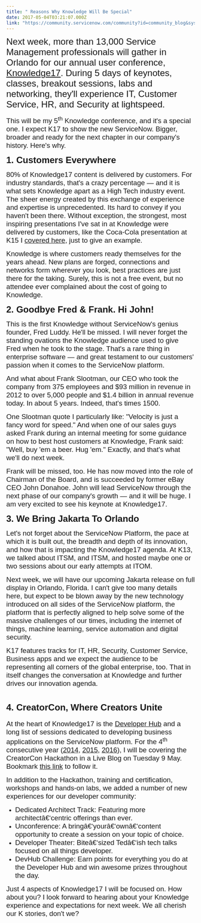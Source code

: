 ```yaml
---
title: " Reasons Why Knowledge Will Be Special"
date: 2017-05-04T03:21:07.000Z
link: "https://community.servicenow.com/community?id=community_blog&sys_id=afad66a9dbd0dbc01dcaf3231f9619d6"
---
```

<p><span style="font-family: calibri, verdana, arial, sans-serif; font-size: 18pt;">Next week, more than 13,000 Service Management professionals will gather in Orlando for our annual user conference, <a title="nowledge.servicenow.com/" href="https://knowledge.servicenow.com/">Knowledge17</a>. During 5 days of keynotes, classes, breakout sessions, labs and networking, they'll experience IT, Customer Service, HR, and Security at lightspeed. </span></p><p></p><p><span style="font-family: calibri, verdana, arial, sans-serif; font-size: 14pt;">This will be my 5<sup>th</sup> Knowledge conference, and it's a special one. I expect K17 to show the new ServiceNow. Bigger, broader and ready for the next chapter in our company's history. Here's why.</span></p><p></p><p><span style="font-family: calibri, verdana, arial, sans-serif; font-size: 18pt;"><strong>1. Customers Everywhere</strong></span></p><p><span style="font-family: calibri, verdana, arial, sans-serif; font-size: 14pt;">80% of Knowledge17 content is delivered by customers. For industry standards, that's a crazy percentage — and it is what sets Knowledge apart as a High Tech industry event. The sheer energy created by this exchange of experience and expertise is unprecedented. Its hard to convey if you haven't been there. Without exception, the strongest, most inspiring presentations I've sat in at Knowledge were delivered by customers, like the Coca-Cola presentation at K15 I <a title="" _jive_internal="true" href="/community?id=community_blog&sys_id=60dd66e9dbd0dbc01dcaf3231f961944">covered here</a>, just to give an example. </span></p><p></p><p><span style="font-family: calibri, verdana, arial, sans-serif; font-size: 14pt;">Knowledge is where customers ready themselves for the years ahead. New plans are forged, connections and networks form wherever you look, best practices are just there for the taking. Surely, this is not a free event, but no attendee ever complained about the cost of going to Knowledge.   </span></p><p></p><p><span style="font-family: calibri, verdana, arial, sans-serif; font-size: 18pt;"><strong>2. Goodbye Fred &amp; Frank. Hi John!</strong></span></p><p><span style="font-family: calibri, verdana, arial, sans-serif; font-size: 14pt;">This is the first Knowledge without ServiceNow's genius founder, Fred Luddy. He'll be missed. I will never forget the standing ovations the Knowledge audience used to give Fred when he took to the stage. That's a rare thing in enterprise software — and great testament to our customers' passion when it comes to the ServiceNow platform. </span></p><p></p><p><span style="font-family: calibri, verdana, arial, sans-serif; font-size: 14pt;">And what about Frank Slootman, our CEO who took the company from 375 employees and $93 million in revenue in 2012 to over 5,000 people and $1.4 billion in annual revenue today. In about 5 years. Indeed, that's times 1500. </span></p><p></p><p><span style="font-family: calibri, verdana, arial, sans-serif; font-size: 14pt;">One Slootman quote I particularly like: "Velocity is just a fancy word for speed." </span><span style="font-family: calibri, verdana, arial, sans-serif; font-size: 14pt;">And when one of our sales guys asked Frank during an internal meeting for some guidance on how to best host customers at Knowledge, Frank said: "Well, buy 'em a beer. Hug 'em." Exactly, and that's what we'll do next week.</span></p><p></p><p><span style="font-family: calibri, verdana, arial, sans-serif; font-size: 14pt;">Frank will be missed, too. He has now moved into the role of Chairman of the Board, and is succeeded by former eBay CEO John Donahoe. John will lead ServiceNow through the next phase of our company's growth — and it will be huge. I am very excited to see his keynote at Knowledge17.</span></p><p></p><p><span style="font-family: calibri, verdana, arial, sans-serif; font-size: 18pt;"><strong>3. We Bring Jakarta To Orlando</strong></span></p><p><span style="font-family: calibri, verdana, arial, sans-serif; font-size: 14pt;">Let's not forget about the ServiceNow Platform, the pace at which it is built out, the breadth and depth of its innovation, and how that is impacting the Knowledge17 agenda. At K13, we talked about ITSM, and ITSM, and hosted maybe one or two sessions about our early attempts at ITOM. </span></p><p></p><p><span style="font-family: calibri, verdana, arial, sans-serif; font-size: 14pt;">Next week, we will have our upcoming Jakarta release on full display in Orlando, Florida. I can't give too many details here, but expect to be blown away by the new technology introduced on all sides of the ServiceNow platform, the platform that is perfectly aligned to help solve some of the massive challenges of our times, including the internet of things, machine learning, service automation and digital security.</span></p><p></p><p><span style="font-family: calibri, verdana, arial, sans-serif; font-size: 14pt;">K17 features tracks for IT, HR, Security, Customer Service, Business apps and we expect the audience to be representing all corners of the global enterprise, too. That in itself changes the conversation at Knowledge and further drives our innovation agenda. </span></p><p></p><h1><span style="font-family: calibri, verdana, arial, sans-serif; font-size: 18pt;"><strong>4. CreatorCon, Where Creators Unite</strong></span></h1><p><span style="font-family: calibri, verdana, arial, sans-serif; font-size: 14pt;">At the heart of Knowledge17 is the <a title="nowledge.servicenow.com/creatorcon.html" href="https://knowledge.servicenow.com/creatorcon.html">Developer Hub</a> and a long list of sessions dedicated to developing business applications on the ServiceNow platform. For the 4<sup>th</sup> consecutive year (<a title="" _jive_internal="true" href="/community?id=community_blog&sys_id=a76caea1dbd0dbc01dcaf3231f961993">2014</a>, <a title="" _jive_internal="true" href="/community?id=community_blog&sys_id=0a3daae5dbd0dbc01dcaf3231f9619f9">2015</a>, <a title="" _jive_internal="true" href="/community?id=community_blog&sys_id=26ac6625dbd0dbc01dcaf3231f96191d">2016</a>), I will be covering the CreatorCon Hackathon in a Live Blog on Tuesday 9 May. Bookmark <a title="" _jive_internal="true" href="/community?id=community_blog&sys_id=193daae5dbd0dbc01dcaf3231f96193d">this link</a> to follow it.</span></p><p></p><p><span style="font-family: calibri, verdana, arial, sans-serif; font-size: 14pt;">In addition to the Hackathon, training and certification, workshops and hands-on labs, we added a number of new experiences for our developer community: </span></p><p></p><ul><li><span style="font-family: calibri, verdana, arial, sans-serif; font-size: 14pt;">Dedicated Architect Track: Featuring more architectâ€‘centric offerings than ever.</span></li><li><span style="font-family: calibri, verdana, arial, sans-serif; font-size: 14pt;">Unconference: A bringâ€‘yourâ€‘ownâ€‘content opportunity to create a session on your topic of choice.</span></li><li><span style="font-family: calibri, verdana, arial, sans-serif; font-size: 14pt;">Developer Theater: Biteâ€‘sized Tedâ€‘ish tech talks focused on all things developer.</span></li><li><span style="font-family: calibri, verdana, arial, sans-serif; font-size: 14pt;">DevHub Challenge: Earn points for everything you do at the Developer Hub and win awesome prizes throughout the day.</span></li></ul><p></p><p><span style="font-family: calibri, verdana, arial, sans-serif; font-size: 14pt;">Just 4 aspects of Knowledge17 I will be focused on. How about you? I look forward to hearing about your Knowledge experience and expectations for next week. We all cherish our K stories, don't we?</span></p>